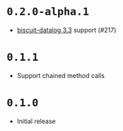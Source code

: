 # `0.2.0-alpha.1`

- [biscuit-datalog 3.3](https://www.biscuitsec.org/blog/biscuit-3-3/) support (#217)

# `0.1.1`

- Support chained method calls

# `0.1.0` 

- Initial release
